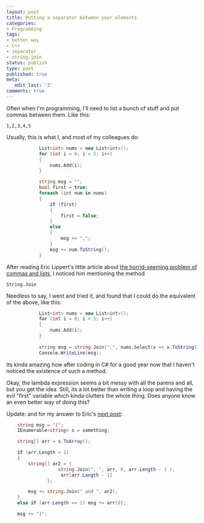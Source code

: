 ```yaml
---
layout: post
title: Putting a separator between your elements
categories:
- Programming
tags:
- better way
- C++
- separator
- string.join
status: publish
type: post
published: true
meta:
  _edit_last: '2'
comments: true
---
```

Often when I'm programming, I'll need to list a bunch of stuff and put commas between them. Like this:

```
1,2,3,4,5
```

Usually, this is what I, and most of my colleagues do:

``` csharp
            List<int> nums = new List<int>();
            for (int i = 0; i < 5; i++)
            {
                nums.Add(i);
            }

            string msg = "";
            bool first = true;
            foreach (int num in nums)
            {
                if (first)
                {
                    first = false;
                }
                else
                {
                    msg += ",";
                }
                msg += num.ToString();
            }
```

After reading Eric Lippert's little article about <a href="http://blogs.msdn.com/ericlippert/archive/2009/04/13/restating-the-problem.aspx">the horrid-seeming problem of commas and lists</a>, I noticed him mentioning the method

```
String.Join
```

Needless to say, I went and tried it, and found that I could do the equivalent of the above, like this:

``` csharp
            List<int> nums = new List<int>();
            for (int i = 0; i < 5; i++)
            {
                nums.Add(i);
            }
            
            string msg = string.Join(",", nums.Select(x => x.ToString()).ToArray());
            Console.WriteLine(msg);
```

Its kinda amazing how after coding in C# for a good year now that I haven't noticed the existence of such a method. 

Okay, the lambda expression seems a bit messy with all the parens and all, but you get the idea. Still, its a lot better than writing a loop and having the evil "first" variable which kinda clutters the whole thing. Does anyone know an even better way of doing this?

Update: and for my answer to Eric's <a href="https://blogs.msdn.com/ericlippert/archive/2009/04/15/comma-quibbling.aspx">next post</a>:

``` csharp
    string msg = "{";
    IEnumerable<string> s = something;

    string[] arr = s.ToArray();

    if (arr.Length > 1)
    {
        string[] ar2 = { 
                   string.Join(", ", arr, 0, arr.Length - 1 ), 
                    arr[arr.Length - 1] 
               };

        msg += string.Join(" and ", ar2);
    }
    else if (arr.Length == 1) msg += arr[0];

    msg += "}";
```
